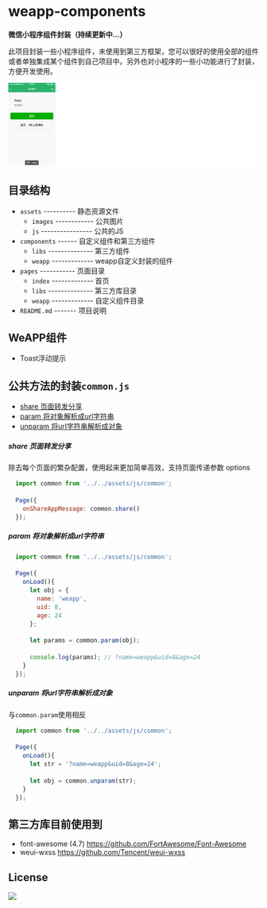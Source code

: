 # weapp-components
**微信小程序组件封装（持续更新中...）**

此项目封装一些小程序组件，未使用到第三方框架，您可以很好的使用全部的组件或者单独集成某个组件到自己项目中。另外也对小程序的一些小功能进行了封装，方便开发使用。


![Toast浮动提示](./assets/images/desc/components.png)


## 目录结构
* `assets` ---------- 静态资源文件
  * `images` ------------ 公共图片
  * `js` ---------------- 公共的JS
* `components` ------ 自定义组件和第三方组件
  * `libs` -------------- 第三方组件
  * `weapp` ------------- weapp自定义封装的组件
* `pages` ----------- 页面目录
  * `index` ------------- 首页
  * `libs` -------------- 第三方库目录
  * `weapp` ------------- 自定义组件目录
* `README.md` ------- 项目说明


## WeAPP组件
* Toast浮动提示


## 公共方法的封装`common.js`
* [share 页面转发分享](#share-页面转发分享) 
* [param 将对象解析成url字符串](#param-将对象解析成url字符串) 
* [unparam 将url字符串解析成对象](#unparam-将url字符串解析成对象) 


##### share 页面转发分享
除去每个页面的繁杂配置，使用起来更加简单高效，支持页面传递参数 options
```javascript
  import common from '../../assets/js/common';

  Page({
    onShareAppMessage: common.share()
  });
```


##### param 将对象解析成url字符串
```javascript
  import common from '../../assets/js/common';

  Page({
    onLoad(){
      let obj = {
        name: 'weapp',
        uid: 8,
        age: 24
      };

      let params = common.param(obj);

      console.log(params); // ?name=weapp&uid=8&age=24
    }
  });
```


##### unparam 将url字符串解析成对象
与`common.param`使用相反
```javascript
  import common from '../../assets/js/common';

  Page({
    onLoad(){
      let str = '?name=weapp&uid=8&age=24';

      let obj = common.unparam(str);
    }
  });
```


## 第三方库目前使用到
* font-awesome (4.7) <https://github.com/FortAwesome/Font-Awesome>
* weui-wxss <https://github.com/Tencent/weui-wxss>


## License
[![](https://badges.frapsoft.com/os/mit/mit.png?v=103)](https://opensource.org/licenses/mit-license.php) 